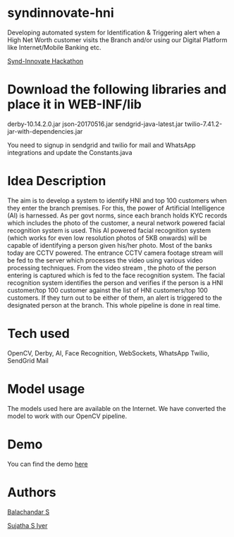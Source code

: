 # syndinnovate-hni
Developing automated system for Identification &amp; Triggering alert when a High Net Worth customer visits the Branch and/or using our Digital Platform like Internet/Mobile Banking etc.

[Synd-Innovate Hackathon](https://www.hackerearth.com/challenges/hackathon/synd-innovate/)


# Download the following libraries and place it in WEB-INF/lib

derby-10.14.2.0.jar
json-20170516.jar
sendgrid-java-latest.jar
twilio-7.41.2-jar-with-dependencies.jar

You need to signup in sendgrid and twilio for mail and WhatsApp integrations and update the Constants.java 


# Idea Description 

The aim is to develop a system to identify HNI and top 100 customers when they enter the branch premises. For this, the power of Artificial Intelligence (AI) is harnessed. As per govt norms, since each branch holds KYC records which includes the photo of the customer, a neural network powered facial recognition system is used. This AI powered facial recognition system (which works for even low resolution photos of 5KB onwards) will be capable of identifying a person given his/her photo. Most of the banks today are CCTV powered. The entrance CCTV camera footage stream will be fed to the server which processes the video using various video processing techniques. From the video stream , the photo of the person entering is captured which is fed to the face recognition system. The facial recognition system identifies the person and verifies if the person is a HNI customer/top 100 customer against the list of HNI customers/top 100 customers. If they turn out to be either of them, an alert is triggered to the designated person at the branch. This whole pipeline is done in real time.


# Tech used

OpenCV, Derby, AI, Face Recognition, WebSockets, WhatsApp Twilio, SendGrid Mail


# Model usage

The models used here are available on the Internet. We have converted the model to work with our OpenCV pipeline.


# Demo 

You can find the demo [here](https://www.youtube.com/watch?v=HFVtKIxehH0)

# Authors
	
[Balachandar S](https://github.com/balachandarsv)

[Sujatha S Iyer](https://github.com/SujathaSIyer)





